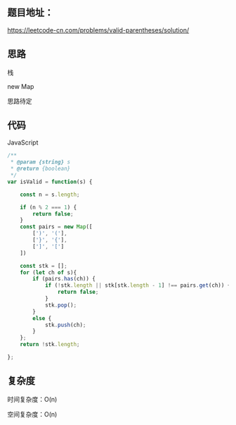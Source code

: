 ## 题目地址：

https://leetcode-cn.com/problems/valid-parentheses/solution/



## 思路

栈

new Map

思路待定



## 代码

JavaScript

```javascript
/**
 * @param {string} s
 * @return {boolean}
 */
var isValid = function(s) {

    const n = s.length;

    if (n % 2 === 1) {
        return false;
    }
    const pairs = new Map([
        [')', '('],
        ['}', '{'],
        [']', '[']
    ])

    const stk = [];
    for (let ch of s){
        if (pairs.has(ch)) {
            if (!stk.length || stk[stk.length - 1] !== pairs.get(ch)) {
                return false;
            }
            stk.pop();
        } 
        else {
            stk.push(ch);
        }
    };
    return !stk.length;

};
```



## 复杂度

时间复杂度：O(n)

空间复杂度：O(n)